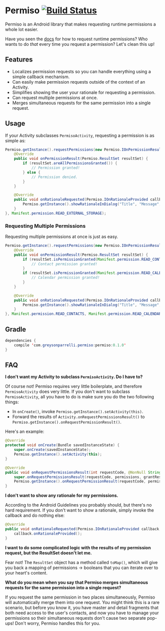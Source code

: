 Permiso [![Build Status](https://travis-ci.org/greysonp/permiso.svg?branch=master)](https://travis-ci.org/greysonp/permiso)
=======

Permiso is an Android library that makes requesting runtime permissions a whole lot easier.

Have you seen the [docs](http://developer.android.com/training/permissions/requesting.html) for how to request runtime permissions? Who wants to do *that* every time you request a permission? Let's clean this up!

Features
--------
* Localizes permission requests so you can handle everything using a simple callback mechanism.
* Can easily make permission requests outside of the context of an Activity.
* Simplifies showing the user your rationale for requesting a permission.
* Can request multiple permissions at once.
* Merges simultaneous requests for the same permission into a single request.

Usage
-----
If your Activity subclasses ```PermisoActivity```, requesting a permission is as simple as:

```java
Permiso.getInstance().requestPermissions(new Permiso.IOnPermissionResult() {
    @Override
    public void onPermissionResult(Permiso.ResultSet resultSet) {
        if (resultSet.areAllPermissionsGranted()) {
            // Permission granted!
        } else {
            // Permission denied.
        }
    }

    @Override
    public void onRationaleRequested(Permiso.IOnRationaleProvided callback, String... permissions) {
        Permiso.getInstance().showRationaleInDialog("Title", "Message", null, callback);
    }
}, Manifest.permission.READ_EXTERNAL_STORAGE);
```

### Requesting Multiple Permissions
Requesting multiple permissions at once is just as easy.

```java
Permiso.getInstance().requestPermissions(new Permiso.IOnPermissionResult() {
    @Override
    public void onPermissionResult(Permiso.ResultSet resultSet) {
        if (resultSet.isPermissionGranted(Manifest.permission.READ_CONTACTS)) {
            // Contact permission granted!
        }
        if (resultSet.isPermissionGranted(Manifest.permission.READ_CALENDAR)) {
            // Calendar permission granted!
        }
    }

    @Override
    public void onRationaleRequested(Permiso.IOnRationaleProvided callback, String... permissions) {
        Permiso.getInstance().showRationaleInDialog("Title", "Message", null, callback);
    }
}, Manifest.permission.READ_CONTACTS, Manifest.permission.READ_CALENDAR);
```

Gradle
------
```java
dependencies {
    compile 'com.greysonparrelli.permiso:permiso:0.1.0'
}
```

FAQ
---
**I don't want my Activity to subclass ```PermisoActivity```. Do I have to?**

Of course not! Permiso requires very little boilerplate, and therefore ```PermisoActivity``` does very little. If you don't want to subclass ```PermisoActivity```, all you have to do is make sure you do the two following things:

* In ```onCreate()```, invoke ```Permiso.getInstance().setActivity(this)```.
* Forward the results of ```Activity.onRequestPermissionsResult()``` to ```Permiso.getInstance().onRequestPermissionResult()```.

Here's an example:

```java
@Override
protected void onCreate(Bundle savedInstanceState) {
    super.onCreate(savedInstanceState);
    Permiso.getInstance().setActivity(this);
}

@Override
public void onRequestPermissionsResult(int requestCode, @NonNull String[] permissions, @NonNull int[] grantResults) {
    super.onRequestPermissionsResult(requestCode, permissions, grantResults);
    Permiso.getInstance().onRequestPermissionResult(requestCode, permissions, grantResults);
}
```

**I don't want to show any rationale for my permissions.**

According to the Android Guidelines you probably should, but there's no hard requirement. If you don't want to show a rationale, simply invoke the callback and do nothing else:

```java
@Override
public void onRationaleRequested(Permiso.IOnRationaleProvided callback, String... permissions) {
    callback.onRationaleProvided();
}
```

**I want to do some complicated logic with the results of my permission request, but the ResultSet doesn't let me.**

Fear not! The ```ResultSet``` object has a method called ```toMap()```, which will give you back a mapping of permissions -> booleans that you can iterate over to your heart's content.

**What do you mean when you say that Permiso merges simultaneous requests for the same permission into a single request?**

If you request the same permission in two places simultaneously, Permiso will automatically merge them into one request. You might think this is a rare scenario, but before you know it, you have master and detail fragments that both need access to the user's contacts, and now you have to manage your permissions so their simultaneous requests don't cause two separate pop-ups! Don't worry, Permiso handles this for you.
